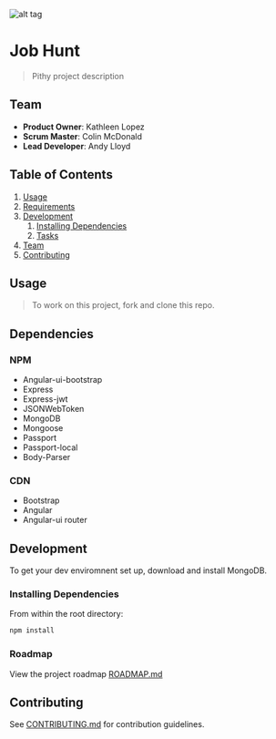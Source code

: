 ![alt tag](http://g.recordit.co/R5P20qrIGi.gif)
# Job Hunt

> Pithy project description

## Team

  - __Product Owner__: Kathleen Lopez
  - __Scrum Master__: Colin McDonald
  - __Lead Developer__: Andy Lloyd

## Table of Contents

1. [Usage](#Usage)
1. [Requirements](#requirements)
1. [Development](#development)
    1. [Installing Dependencies](#installing-dependencies)
    1. [Tasks](#tasks)
1. [Team](#team)
1. [Contributing](#contributing)

## Usage

> To work on this project, fork and clone this repo.

## Dependencies

### NPM

- Angular-ui-bootstrap
- Express
- Express-jwt
- JSONWebToken
- MongoDB
- Mongoose
- Passport
- Passport-local
- Body-Parser

### CDN

- Bootstrap
- Angular
- Angular-ui router

## Development

To get your dev enviromnent set up, download and install MongoDB. 

### Installing Dependencies

From within the root directory:

```sh
npm install
```

### Roadmap

View the project roadmap [ROADMAP.md](_ROADMAP.md)


## Contributing

See [CONTRIBUTING.md](_CONTRIBUTING.md) for contribution guidelines.
